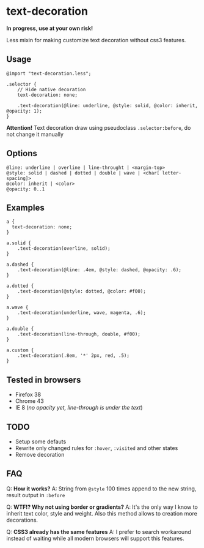 # text-decoration
**In progress, use at your own risk!**

Less mixin for making customize text decoration without css3 features.


## Usage
```less
@import "text-decoration.less";

.selector {
    // Hide native decoration
    text-decoration: none;

    .text-decoration(@line: underline, @style: solid, @color: inherit, @opacity: 1);
}
```

**Attention!**
Text decoration draw using pseudoclass `.selector:before`, do not change it manually

## Options
```less
@line: underline | overline | line-throught | <margin-top>
@style: solid | dashed | dotted | double | wave | <char[ letter-spacing]>
@color: inherit | <color>
@opacity: 0..1
```

## Examples
```less
a {
  text-decoration: none;
}

a.solid {
    .text-decoration(overline, solid);
}

a.dashed {
    .text-decoration(@line: .4em, @style: dashed, @opacity: .6);
}

a.dotted {
    .text-decoration(@style: dotted, @color: #f00);
}

a.wave {
    .text-decoration(underline, wave, magenta, .6);
}

a.double {
    .text-decoration(line-through, double, #f00);
}

a.custom {
    .text-decoration(.8em, '*' 2px, red, .5);
}
```

## Tested in browsers
 - Firefox 38
 - Chrome 43
 - IE 8 (*no opacity yet, line-through is under the text*)

## TODO
 - Setup some defauts
 - Rewrite only changed rules for `:hover`, `:visited` and other states
 - Remove decoration

## FAQ
Q: **How it works?** 
A: String from `@style` 100 times append to the new string, result output in `:before`

Q: **WTF!? Why not using border or gradients?**
A: It's the only way I know to inherit text color, style and weight. Also this method allows to creation more decorations.

Q: **CSS3 already has the same features**
A: I prefer to search workaround instead of waiting while all modern browsers will support this features.